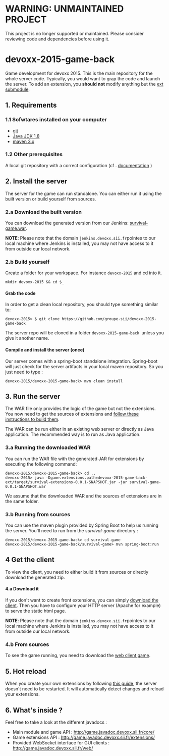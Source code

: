 # WARNING: UNMAINTAINED PROJECT

This project is no longer supported or maintained. Please consider reviewing code and dependencies before using it.


# devoxx-2015-game-back

Game development for devoxx 2015. This is the main repository for the whole server code. Typically, you would want to grap the code and launch the server. To add an extension, you **should not** modify anything but the [ext  submodule](https://github.com/groupe-sii/devoxx-2015-game-back-ext).


## 1. Requirements

### 1.1 Sofwtares installed on your computer

* [git](http://git-scm.com/downloads)
* [Java JDK 1.8](http://www.oracle.com/technetwork/java/javase/downloads/jdk8-downloads-2133151.html)
* [maven 3.x](https://maven.apache.org/download.cgi)
 

### 1.2 Other prerequisites

A local git repository with a correct configuration (cf . [documentation](http://git-scm.com/book/en/v2/Getting-Started-Installing-Git) )


## 2. Install the server

The server for the game can run standalone. You can either run it using the built version or build yourself from sources.

### 2.a Download the built version 

You can download the generated version from our Jenkins: [survival-game.war](http://jenkins.devoxx.sii.fr/view/Devoxx/job/devoxx-game-back/lastSuccessfulBuild/artifact/survival-game/target/survival-game-0.0.1-SNAPSHOT.war).

**NOTE**: Please note that the domain ```jenkins.devoxx.sii.fr```pointes to our local machine where Jenkins is installed, you may not have access to it from outside our local network.

### 2.b Build yourself

Create a folder for your workspace. For instance ```devoxx-2015``` and cd into it.

````
mkdir devoxx-2015 && cd $_
````

#### Grab the code 

In order to get a clean local repository, you should type something similar to:

```
devoxx-2015> $ git clone https://github.com/groupe-sii/devoxx-2015-game-back
```

The server repo will be cloned in a folder ```devoxx-2015-game-back ```unless you give it another name.

#### Compile and install the server (once)

Our server comes with a spring-boot standalone integration. 
Spring-boot will just check for the server artifacts in your local maven repository. 
So you just need to type : 

```
devoxx-2015/devoxx-2015-game-back> mvn clean install
```

## 3. Run the server

The WAR file only provides the logic of the game but not the extensions. You now need to get the sources of extensions and [follow these instructions to build them](https://github.com/groupe-sii/devoxx-2015-game-back-ext/blob/master/README.md#2-grab-the-code).

The WAR can be run either in an existing web server or directly as Java application.
The recommended way is to run as Java application.


### 3.a Running the downloaded WAR

You can run the WAR file with the generated JAR for extensions by executing the following command:
```
devoxx-2015/devoxx-2015-game-back> cd ..
devoxx-2015> java -Dgame.extensions.path=devoxx-2015-game-back-ext/target/survival-extensions-0.0.1-SNAPSHOT.jar -jar survival-game-0.0.1-SNAPSHOT.war
```

We assume that the downloaded WAR and the sources of extensions are in the same folder.


### 3.b Running from sources

You can use the maven plugin provided by Spring Boot to help us running the server. You'll need to run from the *survival-game* directory :

```
devoxx-2015/devoxx-2015-game-back> cd survival-game
devoxx-2015/devoxx-2015-game-back/survival-game> mvn spring-boot:run
```


## 4 Get the client

To view the client, you need to either build it from sources or directly download the generated zip.

#### 4.a Download it

If you don't want to create front extensions, you can simply [download the client](http://jenkins.devoxx.sii.fr/job/devoxx-game-front/ws/dist/*zip*/dist.zip). Then you have to configure your HTTP server (Apache for example) to serve the static html page.

**NOTE**: Please note that the domain ```jenkins.devoxx.sii.fr```pointes to our local machine where Jenkins is installed, you may not have access to it from outside our local network.

### 4.b From sources

To see the game running, you need to download the [web client game](https://github.com/groupe-sii/devoxx-2015-game-front).


## 5. Hot reload

When you create your own extensions by following [this guide](https://github.com/groupe-sii/devoxx-2015-game-back-ext/blob/master/README.md#3-start-coding-extensions), the server doesn't need to be restarted. It will automatically detect changes and reload your extensions.


## 6. What's inside ? 

Feel free to take a look at the different javadocs :
* Main module and game API : http://game.javadoc.devoxx.sii.fr/core/
* Game extensions API : http://game.javadoc.devoxx.sii.fr/extensions/
* Provided WebSocket interface for GUI clients : http://game.javadoc.devoxx.sii.fr/web/

